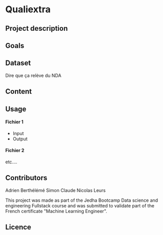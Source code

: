 # Qualiextra

## Project description

## Goals

## Dataset
Dire que ça relève du NDA

## Content


## Usage
#### Fichier 1
- Input
- Output
#### Fichier 2 
etc....

## Contributors

Adrien Berthélémé
Simon Claude 
Nicolas Leurs

This project was made as part of the Jedha Bootcamp Data science and engineering Fullstack course and was submitted to validate part of the French certificate "Machine Learning Engineer".

## Licence
